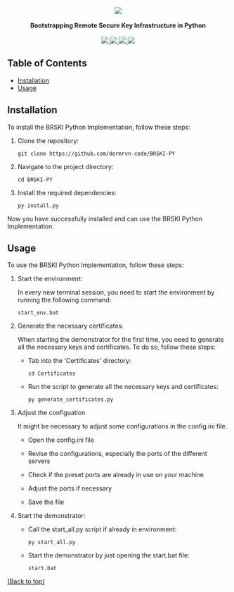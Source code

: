<!-- @format -->

<p align="center">
  <img src="https://github.com/user-attachments/assets/1503239f-b992-4e11-a61c-d19294b00af4" /><br/><br/>
  <strong>Bootstrapping Remote Secure Key Infrastructure in Python</strong><br/><br/>
  
  <a href="https://python.org/downloads/release/python-3123/">
  <a href="https://python.org/downloads/release/python-3123/">
    <img src="https://img.shields.io/badge/-Python_3.12.3-3776AB?style=for-the-badge&logo=python&logoColor=white">
  </a>
  
  <a href="https://github.com/dermrvn-code/BRSKI-PY">
    <img src="https://img.shields.io/github/last-commit/dermrvn-code/BRSKI-PY?style=for-the-badge">
  </a>

  <a href="https://github.com/dermrvn-code/BRSKI-PY?tab=MIT-1-ov-file#readme">
    <img src="https://img.shields.io/github/license/dermrvn-code/BRSKI-PY?style=for-the-badge">
  </a>

  <img src="https://img.shields.io/badge/Status-Tech_Demo-red?style=for-the-badge">
</p>

## Table of Contents

- [Installation](#installation)
- [Usage](#usage)

## Installation

To install the BRSKI Python Implementation, follow these steps:

1. Clone the repository:

   ```shell
   git clone https://github.com/dermrvn-code/BRSKI-PY
   ```

2. Navigate to the project directory:

   ```shell
   cd BRSKI-PY
   ```

3. Install the required dependencies:

   ```shell
   py install.py
   ```

Now you have successfully installed and can use the BRSKI Python Implementation.

## Usage

To use the BRSKI Python Implementation, follow these steps:

1. Start the environment:

   In every new terminal session, you need to start the environment by running the following command:

   ```shell
   start_env.bat
   ```

2. Generate the necessary certificates:

   When starting the demonstrator for the first time, you need to generate all the necessary keys and certificates. To do so, follow these steps:

   - Tab into the 'Certificates' directory:

     ```shell
     cd Certificates
     ```

   - Run the script to generate all the necessary keys and certificates:

     ```shell
     py generate_certificates.py
     ```

3. Adjust the configuation

   It might be necessary to adjust some configurations in the config.ini file.

   - Open the config.ini file

   - Revise the configurations, especially the ports of the different servers

   - Check if the preset ports are already in use on your machine

   - Adjust the ports if necessary

   - Save the file

4. Start the demonstrator:

   - Call the start_all.py script if already in environment:

     ```shell
     py start_all.py
     ```

   - Start the demonstrator by just opening the start.bat file:

     ```shell
     start.bat
     ```

[(Back to top)](#table-of-contents)
